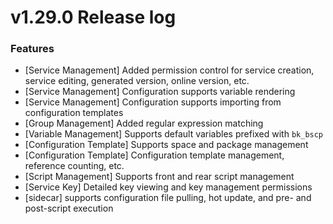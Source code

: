 # v1.29.0 Release log
### Features
- [Service Management] Added permission control for service creation, service editing, generated version, online version, etc.
- [Service Management] Configuration supports variable rendering
- [Service Management] Configuration supports importing from configuration templates
- [Group Management] Added regular expression matching
- [Variable Management] Supports default variables prefixed with `bk_bscp`
- [Configuration Template] Supports space and package management
- [Configuration Template] Configuration template management, reference counting, etc.
- [Script Management] Supports front and rear script management
- [Service Key] Detailed key viewing and key management permissions
- [sidecar] supports configuration file pulling, hot update, and pre- and post-script execution